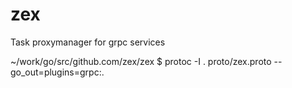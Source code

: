 # zex
Task proxymanager for grpc services


 ~/work/go/src/github.com/zex/zex $ protoc -I . proto/zex.proto --go_out=plugins=grpc:.